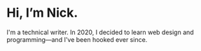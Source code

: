 # Hi, I’m Nick. 
I'm a technical writer. In 2020, I decided to learn web design and programming—and I've been hooked ever since.

